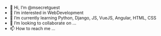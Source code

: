 - 👋 Hi, I’m @msecretguest
- 👀 I’m interested in WebDevelopment
- 🌱 I’m currently learning Python, Django, JS, VueJS, Angular, HTML, CSS
- 💞️ I’m looking to collaborate on ...
- 📫 How to reach me ...

<!---
msecretguest/msecretguest is a ✨ special ✨ repository because its `README.md` (this file) appears on your GitHub profile.
You can click the Preview link to take a look at your changes.
--->
